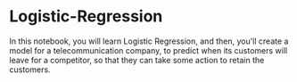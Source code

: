 # Logistic-Regression
In this notebook, you will learn Logistic Regression, and then, you'll create a model for a telecommunication company, to predict when its customers will leave for a competitor, so that they can take some action to retain the customers.
